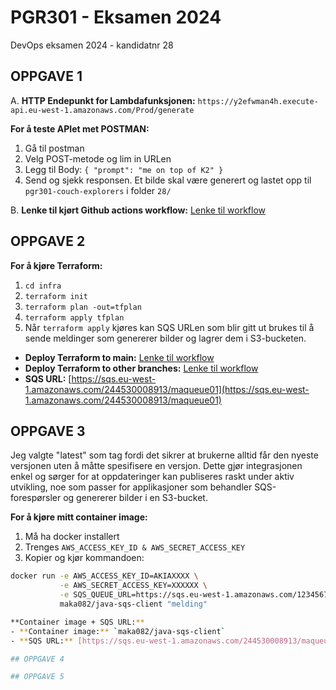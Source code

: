 # PGR301 - Eksamen 2024
DevOps eksamen 2024 - kandidatnr 28

## OPPGAVE 1
A. 
**HTTP Endepunkt for Lambdafunksjonen:** 
`https://y2efwman4h.execute-api.eu-west-1.amazonaws.com/Prod/generate`

**For å teste APIet met POSTMAN:**
1. Gå til postman
2. Velg POST-metode og lim in URLen
3. Legg til Body: `{ "prompt": "me on top of K2" }`
4. Send og sjekk responsen. Et bilde skal være generert og lastet opp til `pgr301-couch-explorers` i folder `28/`

B.
**Lenke til kjørt Github actions workflow:** [Lenke til workflow](https://github.com/iMery/pgr301-eksamen/actions/runs/12017066121)


## OPPGAVE 2
**For å kjøre Terraform:**
1. `cd infra`
2. `terraform init`
3. `terraform plan -out=tfplan`
4. `terraform apply tfplan`
5. Når `terraform apply` kjøres kan SQS URLen som blir gitt ut brukes til å sende meldinger som genererer bilder og lagrer dem i S3-bucketen.

- **Deploy Terraform to main:** [Lenke til workflow](https://github.com/iMery/pgr301-eksamen/actions/runs/11983546334)
- **Deploy Terraform to other branches:** [Lenke til workflow](https://github.com/iMery/pgr301-eksamen/actions/runs/11983812264)
- **SQS URL:** [https://sqs.eu-west-1.amazonaws.com/244530008913/maqueue01](https://sqs.eu-west-1.amazonaws.com/244530008913/maqueue01)
  
## OPPGAVE 3
Jeg valgte "latest" som tag fordi det sikrer at brukerne alltid får den nyeste versjonen uten å måtte spesifisere en versjon. Dette gjør integrasjonen enkel og sørger for at oppdateringer kan publiseres raskt under aktiv utvikling, noe som passer for applikasjoner som behandler SQS-forespørsler og genererer bilder i en S3-bucket.

**For å kjøre mitt container image:**
1. Må ha docker installert 
2. Trenges `AWS_ACCESS_KEY_ID & AWS_SECRET_ACCESS_KEY`
3. Kopier og kjør kommandoen: 
```bash
docker run -e AWS_ACCESS_KEY_ID=AKIAXXXX \
           -e AWS_SECRET_ACCESS_KEY=XXXXXX \
           -e SQS_QUEUE_URL=https://sqs.eu-west-1.amazonaws.com/123456789012/queue01 \
           maka082/java-sqs-client "melding"

**Container image + SQS URL:**
- **Container image:** `maka082/java-sqs-client`
- **SQS URL:** [https://sqs.eu-west-1.amazonaws.com/244530008913/maqueue01](https://sqs.eu-west-1.amazonaws.com/244530008913/maqueue01)

## OPPGAVE 4 

## OPPGAVE 5


